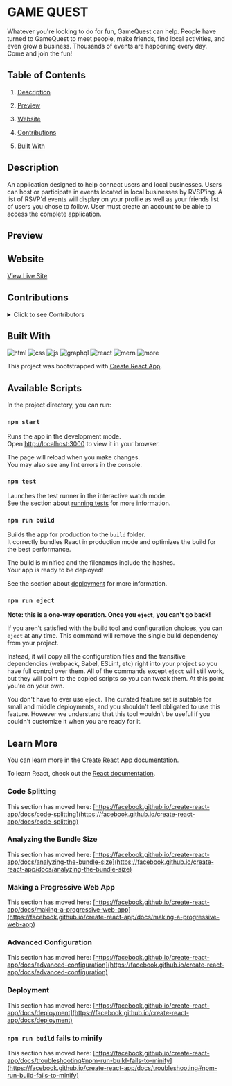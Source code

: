 # GAME QUEST

Whatever you're looking to do for fun, GameQuest can help. 
People have turned to GameQuest to meet people, make friends, find local activities, and even grow a business. Thousands of events are happening every day. Come and join the fun!
              
## Table of Contents
  
1.  [Description](#description)

1.  [Preview](#preview)

1.  [Website](#website)

1.  [Contributions](#contributions)

1.  [Built With](#built-with)

## Description


An application designed to help connect users and local businesses. Users can host or participate in events located in local businesses by RVSP'ing. A list of RSVP'd events will display on your profile as well as your friends list of users you chose to follow. User must create an account to be able to access the complete application. 

## Preview

## Website

[View Live Site](https://el-mariachi760.github.io/game-quest/)

## Contributions

<details>

  <summary>Click to see Contributors</summary>
  
 - Alex Hernandez &mdash; [github.com/el-mariachi760](https://github.com/el-mariachi760)
  
- Laura Anderson &mdash; [github.com/andersonjaz](https://github.com/andersonjaz)
  
- Jolo Cabrera &mdash; [github.com/jolocabrera](https://github.com/jolocabrera)

- Connor Schulz &mdash; [github.com/rubeyschulz](https://github.com/rubeyschulz)

- Jaymee Mccarthy &mdash; [github.com/jaymee602](https://github.com/jaymee602)

</details>

## Built With

![html](https://img.shields.io/badge/-HTML5-E34F26?logo=html5&logoColor=white&logoWidth=40)
![css](https://img.shields.io/badge/-CSS3-1572B6?logo=css3&logoColor=white&logoWidth=40)
![js](https://img.shields.io/badge/-JavaScript-F7DF1E?logo=javascript&logoColor=white&logoWidth=40)
![graphql](https://img.shields.io/badge/-GraphQl-0769AD?logo=graphql&logoColor=white&logoWidth=40)
![react](https://img.shields.io/badge/-React-e8810c?logo=react&logoColor=white&logoWidth=40)
![mern](https://img.shields.io/badge/-MERN-1bcfcf?logo=mern&logoColor=white&logoWidth=40)
![more](https://img.shields.io/badge/-MORE-e80c0c?logo=more&logoColor=white&logoWidth=40)


This project was bootstrapped with [Create React App](https://github.com/facebook/create-react-app).

## Available Scripts

In the project directory, you can run:

### `npm start`

Runs the app in the development mode.\
Open [http://localhost:3000](http://localhost:3000) to view it in your browser.

The page will reload when you make changes.\
You may also see any lint errors in the console.

### `npm test`

Launches the test runner in the interactive watch mode.\
See the section about [running tests](https://facebook.github.io/create-react-app/docs/running-tests) for more information.

### `npm run build`

Builds the app for production to the `build` folder.\
It correctly bundles React in production mode and optimizes the build for the best performance.

The build is minified and the filenames include the hashes.\
Your app is ready to be deployed!

See the section about [deployment](https://facebook.github.io/create-react-app/docs/deployment) for more information.

### `npm run eject`

**Note: this is a one-way operation. Once you `eject`, you can't go back!**

If you aren't satisfied with the build tool and configuration choices, you can `eject` at any time. This command will remove the single build dependency from your project.

Instead, it will copy all the configuration files and the transitive dependencies (webpack, Babel, ESLint, etc) right into your project so you have full control over them. All of the commands except `eject` will still work, but they will point to the copied scripts so you can tweak them. At this point you're on your own.

You don't have to ever use `eject`. The curated feature set is suitable for small and middle deployments, and you shouldn't feel obligated to use this feature. However we understand that this tool wouldn't be useful if you couldn't customize it when you are ready for it.

## Learn More

You can learn more in the [Create React App documentation](https://facebook.github.io/create-react-app/docs/getting-started).

To learn React, check out the [React documentation](https://reactjs.org/).

### Code Splitting

This section has moved here: [https://facebook.github.io/create-react-app/docs/code-splitting](https://facebook.github.io/create-react-app/docs/code-splitting)

### Analyzing the Bundle Size

This section has moved here: [https://facebook.github.io/create-react-app/docs/analyzing-the-bundle-size](https://facebook.github.io/create-react-app/docs/analyzing-the-bundle-size)

### Making a Progressive Web App

This section has moved here: [https://facebook.github.io/create-react-app/docs/making-a-progressive-web-app](https://facebook.github.io/create-react-app/docs/making-a-progressive-web-app)

### Advanced Configuration

This section has moved here: [https://facebook.github.io/create-react-app/docs/advanced-configuration](https://facebook.github.io/create-react-app/docs/advanced-configuration)

### Deployment

This section has moved here: [https://facebook.github.io/create-react-app/docs/deployment](https://facebook.github.io/create-react-app/docs/deployment)

### `npm run build` fails to minify

This section has moved here: [https://facebook.github.io/create-react-app/docs/troubleshooting#npm-run-build-fails-to-minify](https://facebook.github.io/create-react-app/docs/troubleshooting#npm-run-build-fails-to-minify)
